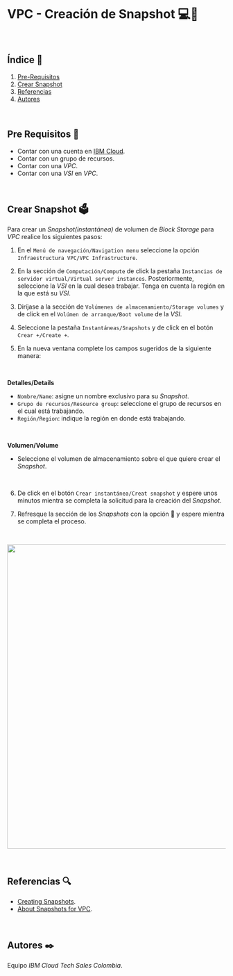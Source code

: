 # VPC - Creación de Snapshot 💻💾
<br />

## Índice  📰
1. [Pre-Requisitos](#Pre-Requisitos-pencil)
2. [Crear Snapshot](#Crear-Snapshot-ballot_box)
3. [Referencias](#Referencias-mag)
4. [Autores](#Autores-black_nib)
<br />


## Pre Requisitos :pencil:
* Contar con una cuenta en <a href="https://cloud.ibm.com/">IBM Cloud</a>.
* Contar con un grupo de recursos.
* Contar con una *VPC*.
* Contar con una *VSI* en *VPC*.

<br />

## Crear Snapshot :ballot_box:
Para crear un *Snapshot(instantánea)* de volumen de *Block Storage* para *VPC* realice los siguientes pasos:

1. En el ```Menú de navegación/Navigation menu``` seleccione la opción ```Infraestructura VPC/VPC Infrastructure```.

2. En la sección de ```Computación/Compute``` de click la pestaña ```Instancias de servidor virtual/Virtual server instances```. Posteriormente, seleccione la *VSI* en la cual desea trabajar. Tenga en cuenta la región en la que está su *VSI*.

3. Diríjase a la sección de ```Volúmenes de almacenamiento/Storage volumes``` y de click en el ```Volúmen de arranque/Boot volume``` de la *VSI*.

4. Seleccione la pestaña ```Instantáneas/Snapshots``` y de click en el botón ```Crear +/Create +```.

5. En la nueva ventana complete los campos sugeridos de la siguiente manera:
<br />

**Detalles/Details** 
* ```Nombre/Name```: asigne un nombre exclusivo para su *Snapshot*.
* ```Grupo de recursos/Resource group```: seleccione el grupo de recursos en el cual está trabajando.
* ```Región/Region```: indique la región en donde está trabajando.
<br />

**Volumen/Volume**
* Seleccione el volumen de almacenamiento sobre el que quiere crear el *Snapshot*.
<br />

6. De click en el botón ```Crear instantánea/Creat snapshot``` y espere unos minutos mientra se completa la solicitud para la creación del *Snapshot*.

7. Refresque la sección de los *Snapshots* con la opción 🔄 y espere mientra se completa el proceso.

<br />

<p align="center"><img width="700" src="https://github.com/emeloibmco/VPC-Creacion-Snapshot/blob/main/images/vpc-crear-snapshot.gif"></p>
<br />

## Referencias :mag:
* <a href="https://cloud.ibm.com/docs/vpc?topic=vpc-snapshots-vpc-create&interface=ui">Creating Snapshots</a>.
* <a href="https://cloud.ibm.com/docs/vpc?topic=vpc-snapshots-vpc-about">About Snapshots for VPC</a>.
<br />

## Autores :black_nib:
Equipo *IBM Cloud Tech Sales Colombia*.
<br />
